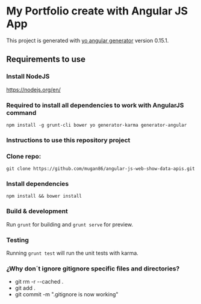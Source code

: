 
# My Portfolio create with Angular JS App

This project is generated with [yo angular generator](https://github.com/yeoman/generator-angular)
version 0.15.1.

## Requirements to use

### Install NodeJS

https://nodejs.org/en/

### Required to install all dependencies to work with AngularJS command

`npm install -g grunt-cli bower yo generator-karma generator-angular`

### Instructions to use this repository project

### Clone repo: 

`git clone https://github.com/mugan86/angular-js-web-show-data-apis.git`

### Install dependencies

`npm install && bower install`

### Build & development

Run `grunt` for building and `grunt serve` for preview.

### Testing

Running `grunt test` will run the unit tests with karma.

### ¿Why don´t ignore gitignore specific files and directories?

* git rm -r --cached .
* git add .
* git commit -m ".gitignore is now working"

